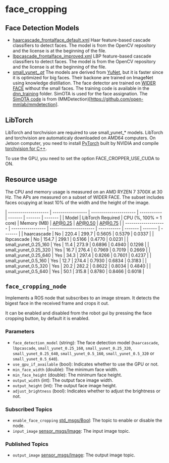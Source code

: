 # face_cropping

## Face Detection Models

- [haarcascade_frontalface_default.xml](models/haarcascade_frontalface_default.xml) Haar feature-based cascade classifiers to detect faces. The model is from the OpenCV repository and the license is at the beginning of the file.
- [lbpcascade_frontalface_improved.xml](models/lbpcascade_frontalface_improved.xml) LBP feature-based cascade classifiers to detect faces. The model is from the OpenCV repository and the license is at the beginning of the file.
- [small_yunet_*.pt*](models/small_yunet_*.pt) The models are derived from [YuNet](https://github.com/ShiqiYu/libfacedetection), but it is faster since it is optimized for big faces. Their backone are trained on ImageNet using knowledge distillation. The face detector are trained on [WIDER FACE](http://shuoyang1213.me/WIDERFACE/) without the small faces. The training code is available in the [dnn_training](dnn_training/) folder. SimOTA is used for the face assignation. The [SimOTA code](dnn_training/mmdet/) is from (MMDetection)[https://github.com/open-mmlab/mmdetection].

## LibTorch
LibTorch and torchvision are required to use small_yunet_* models. LibTorch and torchvision are automaticaly downloaded on AMD64 computers.
On Jetson computer, you need to install [PyTorch](https://forums.developer.nvidia.com/t/pytorch-for-jetson/72048) built by NVIDIA and compile [torchvision for C++](https://github.com/pytorch/vision#using-the-models-on-c).

To use the GPU, you need to set the option FACE_CROPPER_USE_CUDA to ON.

## Resource usage
The CPU and memory usage is measured on an AMD RYZEN 7 3700X at 30 Hz.
The APs are measured on a subset of WIDER FACE. The subset includes faces ocupying at least 10% of the width and the height of the image.

| -------------------- | ----------------- | ---------------------- | ----------- | ------- | ------- | ------- |
| Model                | LibTorch Required | CPU (%, 100% = 1 core) | Memory (MB) | AP@0.25 | AP@0.50 | AP@0.75 |
| -------------------- | ----------------- | ---------------------- | ----------- | ------- | ------- | ------- |
| haarcascade          | No                | 220.4                  | 299.7       | 0.5605  | 0.5379  | 0.0337  |
| lbpcascade           | No                | 154.7                  | 299.1       | 0.5166  | 0.4770  | 0.0231  |
| small_yunet_0.25_160 | Yes               | 11.4                   | 273.9       | 0.6896  | 0.4940  | 0.1298  |
| small_yunet_0.25_320 | Yes               | 16.7                   | 276.4       | 0.7969  | 0.7019  | 0.2669  |
| small_yunet_0.25_640 | Yes               | 34.3                   | 297.4       | 0.8266  | 0.7601  | 0.4237  |
| small_yunet_0.5_160  | Yes               | 12.7                   | 274.4       | 0.7930  | 0.6834  | 0.3183  |
| small_yunet_0.5_320  | Yes               | 20.2                   | 282.2       | 0.8622  | 0.8034  | 0.4840  |
| small_yunet_0.5_640  | Yes               | 50.1                   | 315.8       | 0.8780  | 0.8466  | 0.6018  |


## `face_cropping_node`

Implements a ROS node that subscribes to an image stream. It detects the bigest face in the received frame and crops it out.

It can be enabled and disabled from the robot gui by pressing the face cropping button, by default it is enabled.

### Parameters

- `face_detection_model` (string): The face detection model (`haarcascade`, `lbpcascade`, `small_yunet_0.25_160`,
`small_yunet_0.25_320`, `small_yunet_0.25_640`, `small_yunet_0.5_160`, `small_yunet_0.5_320` or `small_yunet_0.5_640`).
- `use_gpu_if_available` (bool): Indicates whether to use the GPU or not.
- `min_face_width` (double): The minimum face width.
- `min_face_height` (double): The minimum face height.
- `output_width` (int): The output face image width.
- `output_height` (int): The output face image height.
- `adjust_brightness` (bool): Indicates whether to adjust the brightness or not.

### Subscribed Topics

- `enable_face_cropping` [std_msgs/Bool](http://docs.ros.org/en/noetic/api/std_msgs/html/msg/Bool.html): The topic to enable or disable the node.
- `input_image` [sensor_msgs/Image](http://docs.ros.org/en/noetic/api/sensor_msgs/html/msg/Image.html): The input image topic.

### Published Topics

- `output_image` [sensor_msgs/Image](http://docs.ros.org/en/noetic/api/sensor_msgs/html/msg/Image.html): The output image topic.
